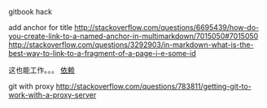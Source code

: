 gitbook hack

add anchor for title
http://stackoverflow.com/questions/6695439/how-do-you-create-link-to-a-named-anchor-in-multimarkdown/7015050#7015050
http://stackoverflow.com/questions/3292903/in-markdown-what-is-the-best-way-to-link-to-a-fragment-of-a-page-i-e-some-id

这也能工作。。。
[依赖](../chapter9/01_building_akka.md#dependencies)


git with proxy
http://stackoverflow.com/questions/783811/getting-git-to-work-with-a-proxy-server




